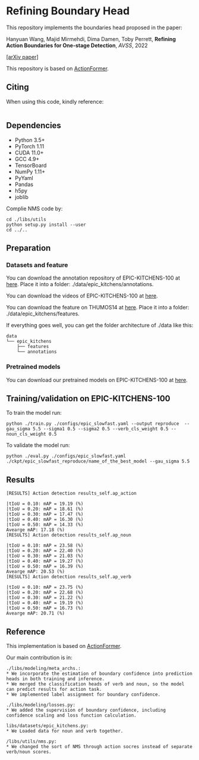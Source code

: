 # Refining Boundary Head

This repository implements the boundaries head proposed in the paper:

Hanyuan Wang, Majid Mirmehdi, Dima Damen, Toby Perrett, **Refining Action Boundaries for One-stage Detection**, *AVSS*, 2022

[[arXiv paper]]( )

This repository is based on [ActionFormer](https://github.com/happyharrycn/actionformer_release).



## Citing

When using this code, kindly reference:

```

```

## Dependencies

* Python 3.5+
* PyTorch 1.11
* CUDA 11.0+
* GCC 4.9+
* TensorBoard
* NumPy 1.11+
* PyYaml
* Pandas
* h5py
* joblib

Complie NMS code by: 
```
cd ./libs/utils
python setup.py install --user
cd ../..
```


## Preparation

### Datasets and feature

You can download the annotation repository of EPIC-KITCHENS-100 at [here](https://github.com/epic-kitchens/epic-kitchens-100-annotations). Place it into a folder: ./data/epic_kitchens/annotations.

You can download the videos of EPIC-KITCHENS-100 at [here](https://github.com/epic-kitchens/epic-kitchens-download-scripts).

You can download the feature on THUMOS14 at [here](https://uob-my.sharepoint.com/:u:/g/personal/dm19329_bristol_ac_uk/EeXBKfXuurxNiZ3wazARQQsBD7j76jQMknSTgUTmXFYOog?e=Nt10i2). Place it into a folder: ./data/epic_kitchens/features.

If everything goes well, you can get the folder architecture of ./data like this:

    data                       
    └── epic_kitchens                    
        ├── features              
        └── annotations


### Pretrained models

You can download our pretrained models on EPIC-KITCHENS-100 at [here](https://uob-my.sharepoint.com/:u:/g/personal/dm19329_bristol_ac_uk/Ee4E66e04lhPsajKJZL-bHcBkVEGzkP-A8HjjALAUAPOEQ?e=IwiDkx).



## Training/validation on EPIC-KITCHENS-100
To train the model run:
```
python ./train.py ./configs/epic_slowfast.yaml --output reproduce  --gau_sigma 5.5 --sigma1 0.5 --sigma2 0.5 --verb_cls_weight 0.5 --noun_cls_weight 0.5 

```

To validate the model run:
```
python ./eval.py ./configs/epic_slowfast.yaml ./ckpt/epic_slowfast_reproduce/name_of_the_best_model --gau_sigma 5.5
```

## Results
```
[RESULTS] Action detection results_self.ap_action

|tIoU = 0.10: mAP = 19.19 (%)
|tIoU = 0.20: mAP = 18.61 (%)
|tIoU = 0.30: mAP = 17.47 (%)
|tIoU = 0.40: mAP = 16.30 (%)
|tIoU = 0.50: mAP = 14.33 (%)
Avearge mAP: 17.18 (%)
[RESULTS] Action detection results_self.ap_noun

|tIoU = 0.10: mAP = 23.58 (%)
|tIoU = 0.20: mAP = 22.40 (%)
|tIoU = 0.30: mAP = 21.03 (%)
|tIoU = 0.40: mAP = 19.27 (%)
|tIoU = 0.50: mAP = 16.39 (%)
Avearge mAP: 20.53 (%)
[RESULTS] Action detection results_self.ap_verb

|tIoU = 0.10: mAP = 23.75 (%)
|tIoU = 0.20: mAP = 22.68 (%)
|tIoU = 0.30: mAP = 21.22 (%)
|tIoU = 0.40: mAP = 19.19 (%)
|tIoU = 0.50: mAP = 16.73 (%)
Avearge mAP: 20.71 (%)
```

## Reference

This implementation is based on [ActionFormer](https://github.com/happyharrycn/actionformer_release).

Our main contribution is in: 
```
./libs/modeling/meta_archs.:
* We incorporate the estimation of boundary confidence into prediction heads in both training and inference. 
* We merged the classification heads of verb and noun, so the model can predict results for action task. 
* We implemented label assignment for boundary confidence.

./libs/modeling/losses.py:
* We added the supervision of boundary confidence, including confidence scaling and loss function calculation.

libs/datasets/epic_kitchens.py:
* We Loaded data for noun and verb together. 

/libs/utils/nms.py:
* We changed the sort of NMS through action socres instead of separate verb/noun scores.
```